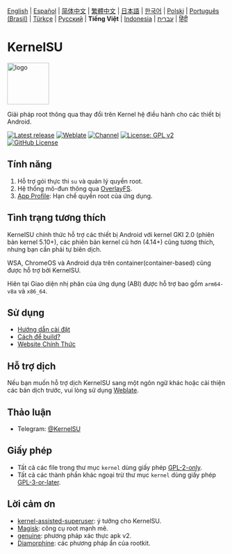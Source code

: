 [English](README.md) | [Español](README_ES.md) | [简体中文](README_CN.md) | [繁體中文](README_TW.md) | [日本語](README_JP.md) | [한국어](README_KR.md) | [Polski](README_PL.md) | [Português (Brasil)](README_PT-BR.md) | [Türkçe](README_TR.md) | [Русский](README_RU.md) | **Tiếng Việt** | [Indonesia](README_ID.md) | [עברית](README_IW.md) | [हिंदी](README_IN.md)

# KernelSU

<img src="https://kernelsu.org/logo.png" style="width: 96px;" alt="logo">

Giải pháp root thông qua thay đổi trên Kernel hệ điều hành cho các thiết bị Android.

[![Latest release](https://img.shields.io/github/v/release/tiann/KernelSU?label=Release&logo=github)](https://github.com/tiann/KernelSU/releases/latest)
[![Weblate](https://img.shields.io/badge/Localization-Weblate-teal?logo=weblate)](https://hosted.weblate.org/engage/kernelsu)
[![Channel](https://img.shields.io/badge/Follow-Telegram-blue.svg?logo=telegram)](https://t.me/KernelSU)
[![License: GPL v2](https://img.shields.io/badge/License-GPL%20v2-orange.svg?logo=gnu)](https://www.gnu.org/licenses/old-licenses/gpl-2.0.en.html)
[![GitHub License](https://img.shields.io/github/license/tiann/KernelSU?logo=gnu)](/LICENSE)

## Tính năng

1. Hỗ trợ gói thực thi `su` và quản lý quyền root.
2. Hệ thống mô-đun thông qua [OverlayFS](https://en.wikipedia.org/wiki/OverlayFS).
3. [App Profile](https://kernelsu.org/guide/app-profile.html): Hạn chế quyền root của ứng dụng.

## Tình trạng tương thích

KernelSU chính thức hỗ trợ các thiết bị Android với kernel GKI 2.0 (phiên bản kernel 5.10+), các phiên bản kernel cũ hơn (4.14+) cũng tương thích, nhưng bạn cần phải tự biên dịch.

WSA, ChromeOS và Android dựa trên container(container-based) cũng được hỗ trợ bởi KernelSU.

Hiên tại Giao diện nhị phân của ứng dụng (ABI) được hỗ trợ bao gồm `arm64-v8a` và `x86_64`.

## Sử dụng

- [Hướng dẫn cài đặt](https://kernelsu.org/vi_VN/guide/installation.html)
- [Cách để build?](https://kernelsu.org/vi_VN/guide/how-to-build.html)
- [Website Chính Thức](https://kernelsu.org/vi_VN/)

## Hỗ trợ dịch

Nếu bạn muốn hỗ trợ dịch KernelSU sang một ngôn ngữ khác hoặc cải thiện các bản dịch trước, vui lòng sử dụng [Weblate](https://hosted.weblate.org/engage/kernelsu/).

## Thảo luận

- Telegram: [@KernelSU](https://t.me/KernelSU)

## Giấy phép

- Tất cả các file trong thư mục `kernel` dùng giấy phép [GPL-2-only](https://www.gnu.org/licenses/old-licenses/gpl-2.0.en.html).
- Tất cả các thành phần khác ngoại trừ thư mục `kernel` dùng giấy phép [GPL-3-or-later](https://www.gnu.org/licenses/gpl-3.0.html).

## Lời cảm ơn

- [kernel-assisted-superuser](https://git.zx2c4.com/kernel-assisted-superuser/about/): ý tưởng cho KernelSU.
- [Magisk](https://github.com/topjohnwu/Magisk): công cụ root mạnh mẽ.
- [genuine](https://github.com/brevent/genuine/): phương pháp xác thực apk v2.
- [Diamorphine](https://github.com/m0nad/Diamorphine): các phương pháp ẩn của rootkit.
